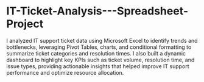 # IT-Ticket-Analysis---Spreadsheet-Project
I analyzed IT support ticket data using Microsoft Excel to identify trends and bottlenecks, leveraging Pivot Tables, charts, and conditional formatting to summarize ticket categories and resolution times. I also built a dynamic dashboard to highlight key KPIs such as ticket volume, resolution time, and issue types, providing actionable insights that helped improve IT support performance and optimize resource allocation.
